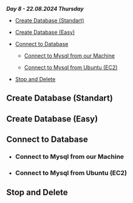 _**Day 8 - 22.08.2024 Thursday**_

- [Create Database (Standart)](#Create-Database-Standart)

- [Create Database (Easy)](#Create-Database-Easy)

- [Connect to Database](#Connect-to-Database)

  - [Connect to Mysql from our Machine](#Connect-to-Mysql-from-our-Machine)

  - [Connect to Mysql from Ubuntu (EC2)](#Connect-to-Mysql-from-Ubuntu-EC2)

- [Stop and Delete](#Stop-and-Delete)


## Create Database (Standart)

## Create Database (Easy)

## Connect to Database

- ### Connect to Mysql from our Machine

- ### Connect to Mysql from Ubuntu (EC2)

## Stop and Delete
